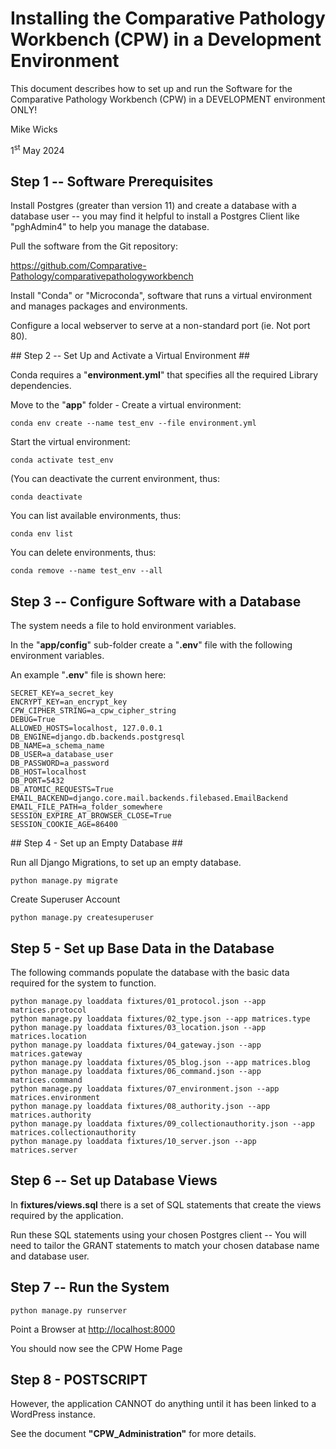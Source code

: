 # Installing the Comparative Pathology Workbench (CPW) in a Development Environment #

This document describes how to set up and run the Software for the Comparative Pathology Workbench (CPW) in a DEVELOPMENT environment ONLY!

Mike Wicks

1<sup>st</sup> May 2024


## Step 1 -- Software Prerequisites ##

Install Postgres (greater than version 11) and create a database with a
database user -- you may find it helpful to install a Postgres Client
like "pghAdmin4" to help you manage the database.

Pull the software from the Git repository:

<https://github.com/Comparative-Pathology/comparativepathologyworkbench>

Install "Conda" or "Microconda", software that runs a virtual
environment and manages packages and environments.

Configure a local webserver to serve at a non-standard port (ie. Not
port 80).


## Step 2 -- Set Up and Activate a Virtual Environment ##

Conda requires a "**environment.yml**" that specifies all the required
Library dependencies.

Move to the "**app**" folder - Create a virtual environment:

	conda env create --name test_env --file environment.yml

Start the virtual environment:

	conda activate test_env

(You can deactivate the current environment, thus:

	conda deactivate

You can list available environments, thus:

	conda env list

You can delete environments, thus:

	conda remove --name test_env --all


## Step 3 -- Configure Software with a Database ##

The system needs a file to hold environment variables.

In the "**app/config**" sub-folder create a "**.env**" file with the
following environment variables.

An example "**.env**" file is shown here:

	SECRET_KEY=a_secret_key
	ENCRYPT_KEY=an_encrypt_key
	CPW_CIPHER_STRING=a_cpw_cipher_string
	DEBUG=True
	ALLOWED_HOSTS=localhost, 127.0.0.1
	DB_ENGINE=django.db.backends.postgresql
	DB_NAME=a_schema_name
	DB_USER=a_database_user
	DB_PASSWORD=a_password
	DB_HOST=localhost
	DB_PORT=5432
	DB_ATOMIC_REQUESTS=True
	EMAIL_BACKEND=django.core.mail.backends.filebased.EmailBackend
	EMAIL_FILE_PATH=a_folder_somewhere
	SESSION_EXPIRE_AT_BROWSER_CLOSE=True
	SESSION_COOKIE_AGE=86400


## Step 4 - Set up an Empty Database ##

Run all Django Migrations, to set up an empty database.

	python manage.py migrate

Create Superuser Account

	python manage.py createsuperuser


## Step 5 - Set up Base Data in the Database ##

The following commands populate the database with the basic data
required for the system to function.

	python manage.py loaddata fixtures/01_protocol.json --app matrices.protocol
	python manage.py loaddata fixtures/02_type.json --app matrices.type
	python manage.py loaddata fixtures/03_location.json --app matrices.location
	python manage.py loaddata fixtures/04_gateway.json --app matrices.gateway
	python manage.py loaddata fixtures/05_blog.json --app matrices.blog
	python manage.py loaddata fixtures/06_command.json --app matrices.command
	python manage.py loaddata fixtures/07_environment.json --app matrices.environment
	python manage.py loaddata fixtures/08_authority.json --app matrices.authority
	python manage.py loaddata fixtures/09_collectionauthority.json --app matrices.collectionauthority
	python manage.py loaddata fixtures/10_server.json --app matrices.server


## Step 6 -- Set up Database Views ##

In **fixtures/views.sql** there is a set of SQL statements that create
the views required by the application.

Run these SQL statements using your chosen Postgres client -- You will
need to tailor the GRANT statements to match your chosen database name
and database user.


## Step 7 -- Run the System ##

	python manage.py runserver

Point a Browser at <http://localhost:8000>

You should now see the CPW Home Page


## Step 8 - POSTSCRIPT ##

However, the application CANNOT do anything until it has been linked to
a WordPress instance.

See the document **"CPW_Administration"** for more details.
